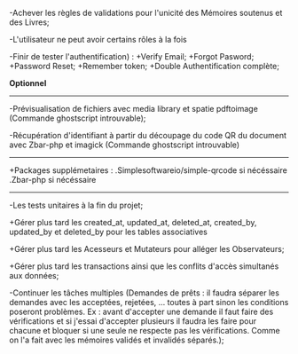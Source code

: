 -Achever les règles de validations pour l'unicité des Mémoires soutenus et des Livres;

-L'utilisateur ne peut avoir certains rôles à la fois

-Finir de tester l'authentification) :
    +Verify Email;
    +Forgot Pasword;
    +Password Reset;
    +Remember token;
    +Double Authentification complète;

**Optionnel**

*****************************************************************************************************************

-Prévisualisation de fichiers avec media library et spatie pdftoimage (Commande ghostscript introuvable);

-Récupération d'identifiant à partir du découpage du code QR du document avec Zbar-php et imagick (Commande ghostscript introuvable)

*****************************************************************************************************************

+Packages supplémetaires :
    .Simplesoftwareio/simple-qrcode si nécéssaire
    .Zbar-php si nécéssaire

*****************************************************************************************************************

-Les tests unitaires à la fin du projet;

+Gérer plus tard les created_at, updated_at, deleted_at, created_by, updated_by et deleted_by pour les tables associatives

+Gérer plus tard les Acesseurs et Mutateurs pour alléger les Observateurs;

+Gérer plus tard les transactions ainsi que les conflits d'accès simultanés aux données;


-Continuer les tâches multiples (Demandes de prêts : il faudra séparer les demandes avec les acceptées,          rejetées, ... toutes à part sinon les conditions poseront problèmes. Ex : avant d'accepter une demande il faut faire des vérifications et si j'essai d'accepter plusieurs il faudra les faire pour chacune et bloquer si une seule ne respecte pas les vérifications. Comme on l'a fait avec les mémoires validés et invalidés séparés.);
